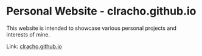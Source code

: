 # Personal Website - clracho.github.io

This website is intended to showcase various personal projects and interests of mine.

Link: [clracho.github.io](https://clracho.github.io/)